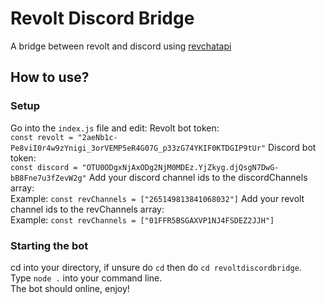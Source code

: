 # Revolt Discord Bridge
A bridge between revolt and discord using [revchatapi](https://www.npmjs.com/package/revchatapi)

## How to use?
### Setup
Go into the `index.js` file and edit: <nr>
Revolt bot token: <br>
`const revolt = "2aeNb1c-Pe8viI0r4w9zYnigi_3orVEMP5eR4G07G_p33zG74YKIF0KTDGIP9tUr"` 
Discord bot token: <br>
`const discord = "OTU0ODgxNjAxODg2NjM0MDEz.YjZkyg.djQsgN7DwG-bB8Fne7u3fZevW2g"`
Add your discord channel ids to the discordChannels array: <br>
Example: `const revChannels = ["265149813841068032"]`
Add your revolt channel ids to the revChannels array: <br>
Example: `const revChannels = ["01FFR5BSGAXVP1NJ4FSDEZ2JJH"]`

### Starting the bot
cd into your directory, if unsure do `cd` then do `cd revoltdiscordbridge`. <br>
Type `node .` into your command line. <br>
The bot should online, enjoy!
